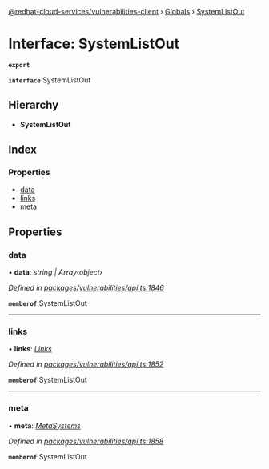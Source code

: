 [@redhat-cloud-services/vulnerabilities-client](../README.md) › [Globals](../globals.md) › [SystemListOut](systemlistout.md)

# Interface: SystemListOut

**`export`** 

**`interface`** SystemListOut

## Hierarchy

* **SystemListOut**

## Index

### Properties

* [data](systemlistout.md#data)
* [links](systemlistout.md#links)
* [meta](systemlistout.md#meta)

## Properties

###  data

• **data**: *string | Array‹object›*

*Defined in [packages/vulnerabilities/api.ts:1846](https://github.com/RedHatInsights/javascript-clients/blob/master/packages/vulnerabilities/api.ts#L1846)*

**`memberof`** SystemListOut

___

###  links

• **links**: *[Links](links.md)*

*Defined in [packages/vulnerabilities/api.ts:1852](https://github.com/RedHatInsights/javascript-clients/blob/master/packages/vulnerabilities/api.ts#L1852)*

**`memberof`** SystemListOut

___

###  meta

• **meta**: *[MetaSystems](metasystems.md)*

*Defined in [packages/vulnerabilities/api.ts:1858](https://github.com/RedHatInsights/javascript-clients/blob/master/packages/vulnerabilities/api.ts#L1858)*

**`memberof`** SystemListOut
